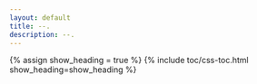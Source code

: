 ```yaml
---
layout: default
title: --.
description: --.
---
```


{% assign show_heading = true %}
{% include toc/css-toc.html show_heading=show_heading %}
